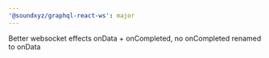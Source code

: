 ```yaml
---
'@soundxyz/graphql-react-ws': major
---
```


Better websocket effects onData + onCompleted, no onCompleted renamed to onData
